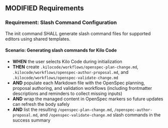 ## MODIFIED Requirements
### Requirement: Slash Command Configuration
The init command SHALL generate slash command files for supported editors using shared templates.

#### Scenario: Generating slash commands for Kilo Code
- **WHEN** the user selects Kilo Code during initialization
- **THEN** create `.kilocode/workflows/openspec-plan-change.md`, `.kilocode/workflows/openspec-author-proposal.md`, and `.kilocode/workflows/openspec-validate-change.md`
- **AND** populate each Markdown file with the OpenSpec planning, proposal authoring, and validation workflows (including frontmatter descriptions and reminders to collect missing inputs)
- **AND** wrap the managed content in OpenSpec markers so future updates can refresh the body safely
- **AND** list the resulting `/openspec-plan-change.md`, `/openspec-author-proposal.md`, and `/openspec-validate-change.md` slash commands in the success summary

